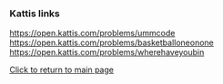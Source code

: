 ### Kattis links
https://open.kattis.com/problems/ummcode</br>
https://open.kattis.com/problems/basketballoneonone</br>
https://open.kattis.com/problems/wherehaveyoubin</br>

[Click to return to main page](https://github.com/ACMUNLV/coding-meetups)
